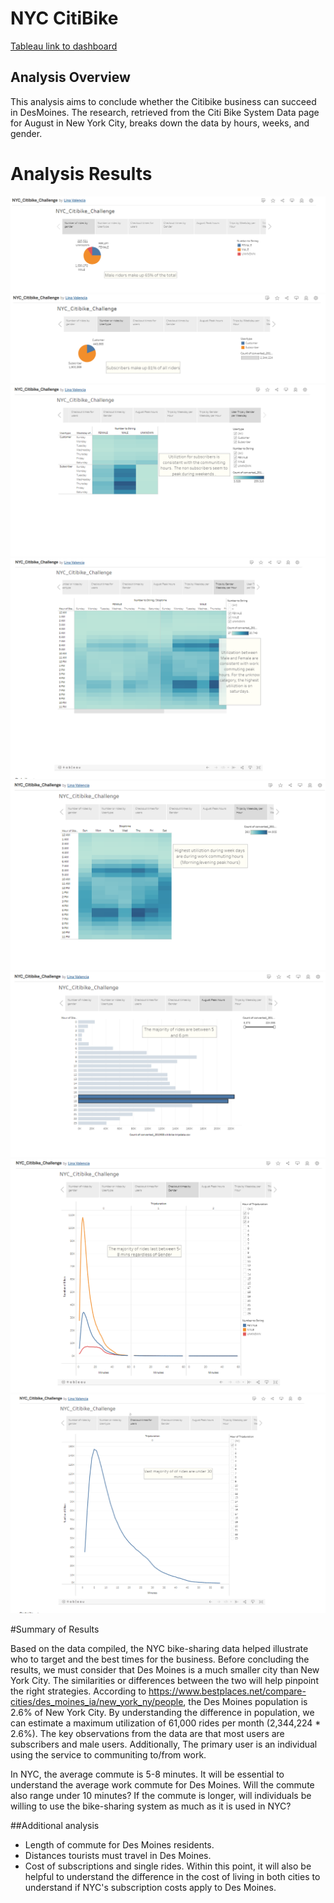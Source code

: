 # NYC CitiBike
[Tableau link to dashboard](https://public.tableau.com/app/profile/lina.valencia/viz/NYC_Citibike_Challenge_16645371069650/NYC_Citibike_Challenge?publish=yes)
## Analysis Overview
This analysis aims to conclude whether the Citibike business can succeed in DesMoines. The research, retrieved from the Citi Bike System Data page for August in New York City, breaks down the data by hours, weeks, and gender.

# Analysis Results
![Rides by Gender](https://github.com/lina2285/bikesharing/blob/main/Rides_by_gender.png)
![Rides by usertypes](https://github.com/lina2285/bikesharing/blob/main/Rides_by_usertypes.png)
![Trips by Gender Per Weekday](https://github.com/lina2285/bikesharing/blob/main/Trips_by_gender_per_weekday.png)
![Trips by Gender (Weekday per hour)](https://github.com/lina2285/bikesharing/blob/main/Trips_by_gender_weekday_per_hour.png)
![Trips by Weekday per hour](https://github.com/lina2285/bikesharing/blob/main/Trips_by_weekday_per_hour.png)
![August Peak Hours](https://github.com/lina2285/bikesharing/blob/main/August_Peak_Hours.png)
![Checkout Times by Gender](https://github.com/lina2285/bikesharing/blob/main/Checkout_times_by_gender.png)
![Checkout Times by User](https://github.com/lina2285/bikesharing/blob/main/Checkout_times_by_user.png)

#Summary of Results

Based on the data compiled, the NYC bike-sharing data helped illustrate who to target and the best times for the business. Before concluding the results, we must consider that Des Moines is a much smaller city than New York City. The similarities or differences between the two will help pinpoint the right strategies. According to https://www.bestplaces.net/compare-cities/des_moines_ia/new_york_ny/people, the Des Moines population is 2.6% of New York City. By understanding the difference in population, we can estimate a maximum utilization of 61,000 rides per month (2,344,224 * 2.6%). The key observations from the data are that most users are subscribers and male users. Additionally, The primary user is an individual using the service to communiting to/from work.  

In NYC, the average commute is 5-8 minutes. It will be essential to understand the average work commute for Des Moines. Will the commute also range under 10 minutes? If the commute is longer, will individuals be willing to use the bike-sharing system as much as it is used in NYC?

##Additional analysis

* Length of commute for Des Moines residents. 
* Distances tourists must travel in Des Moines.
* Cost of subscriptions and single rides. Within this point, it will also be helpful to understand the difference in the cost of living in both cities to understand if NYC's subscription costs apply to Des Moines.
